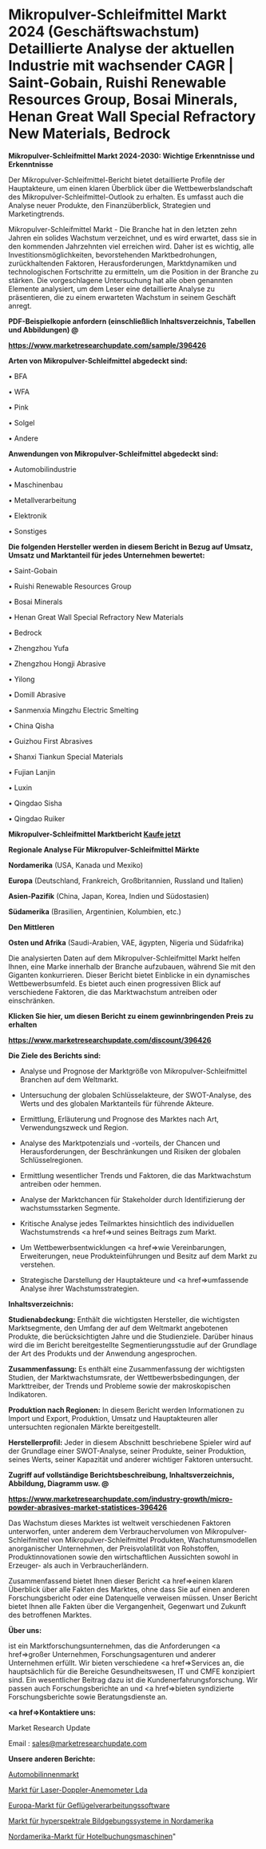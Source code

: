 # Mikropulver-Schleifmittel Markt 2024 (Geschäftswachstum) Detaillierte Analyse der aktuellen Industrie mit wachsender CAGR | Saint-Gobain, Ruishi Renewable Resources Group, Bosai Minerals, Henan Great Wall Special Refractory New Materials, Bedrock

<strong>Mikropulver-Schleifmittel Markt 2024-2030: Wichtige Erkenntnisse und Erkenntnisse</strong>

Der Mikropulver-Schleifmittel-Bericht bietet detaillierte Profile der Hauptakteure, um einen klaren Überblick über die Wettbewerbslandschaft des Mikropulver-Schleifmittel-Outlook zu erhalten. Es umfasst auch die Analyse neuer Produkte, den Finanzüberblick, Strategien und Marketingtrends.

Mikropulver-Schleifmittel Markt - Die Branche hat in den letzten zehn Jahren ein solides Wachstum verzeichnet, und es wird erwartet, dass sie in den kommenden Jahrzehnten viel erreichen wird. Daher ist es wichtig, alle Investitionsmöglichkeiten, bevorstehenden Marktbedrohungen, zurückhaltenden Faktoren, Herausforderungen, Marktdynamiken und technologischen Fortschritte zu ermitteln, um die Position in der Branche zu stärken. Die vorgeschlagene Untersuchung hat alle oben genannten Elemente analysiert, um dem Leser eine detaillierte Analyse zu präsentieren, die zu einem erwarteten Wachstum in seinem Geschäft anregt.



<strong><b>PDF-Beispielkopie anfordern (einschließlich Inhaltsverzeichnis, Tabellen und Abbildungen) @ </b></strong>

<strong><a href=https://www.marketresearchupdate.com/sample/396426>

<strong>https://www.marketresearchupdate.com/sample/396426</u></a></strong></strong>



<strong>Arten von Mikropulver-Schleifmittel abgedeckt sind:</strong>

• BFA

• WFA

• Pink

• Solgel

• Andere



<strong>Anwendungen von Mikropulver-Schleifmittel abgedeckt sind:</strong>

• Automobilindustrie

• Maschinenbau

• Metallverarbeitung

• Elektronik

• Sonstiges



<strong>Die folgenden Hersteller werden in diesem Bericht in Bezug auf Umsatz, Umsatz und Marktanteil für jedes Unternehmen bewertet:</strong>

• Saint-Gobain

• Ruishi Renewable Resources Group

• Bosai Minerals

• Henan Great Wall Special Refractory New Materials

• Bedrock

• Zhengzhou Yufa

• Zhengzhou Hongji Abrasive

• Yilong

• Domill Abrasive

• Sanmenxia Mingzhu Electric Smelting

• China Qisha

• Guizhou First Abrasives

• Shanxi Tiankun Special Materials

• Fujian Lanjin

• Luxin

• Qingdao Sisha

• Qingdao Ruiker



<strong>Mikropulver-Schleifmittel Marktbericht <a href=https://www.marketresearchupdate.com/buynow/396426>Kaufe jetzt</a></strong>



<strong>Regionale Analyse Für Mikropulver-Schleifmittel Märkte</strong>



<strong>Nordamerika</strong> (USA, Kanada und Mexiko)



<strong>Europa</strong> (Deutschland, Frankreich, Großbritannien, Russland und Italien)



<strong>Asien-Pazifik</strong> (China, Japan, Korea, Indien und Südostasien)



<strong>Südamerika</strong> (Brasilien, Argentinien, Kolumbien, etc.)



<strong>Den Mittleren</strong> 

<strong>Osten und Afrika</strong> (Saudi-Arabien, VAE, ägypten, Nigeria und Südafrika)

Die analysierten Daten auf dem Mikropulver-Schleifmittel Markt helfen Ihnen, eine Marke innerhalb der Branche aufzubauen, während Sie mit den Giganten konkurrieren. Dieser Bericht bietet Einblicke in ein dynamisches Wettbewerbsumfeld. Es bietet auch einen progressiven Blick auf verschiedene Faktoren, die das Marktwachstum antreiben oder einschränken.



<strong>Klicken Sie hier, um diesen Bericht zu einem gewinnbringenden Preis zu erhalten
</strong>

<strong><a href=https://www.marketresearchupdate.com/discount/396426>https://www.marketresearchupdate.com/discount/396426</b></u></strong></a>



<strong>Die Ziele des Berichts sind:</strong>

- Analyse und Prognose der Marktgröße von Mikropulver-Schleifmittel Branchen auf dem Weltmarkt.

- Untersuchung der globalen Schlüsselakteure, der SWOT-Analyse, des Werts und des globalen Marktanteils für führende Akteure.

- Ermittlung, Erläuterung und Prognose des Marktes nach Art, Verwendungszweck und Region.

- Analyse des Marktpotenzials und -vorteils, der Chancen und Herausforderungen, der Beschränkungen und Risiken der globalen Schlüsselregionen.

- Ermittlung wesentlicher Trends und Faktoren, die das Marktwachstum antreiben oder hemmen.

- Analyse der Marktchancen für Stakeholder durch Identifizierung der wachstumsstarken Segmente.

- Kritische Analyse jedes Teilmarktes hinsichtlich des individuellen Wachstumstrends <a href=>und</a> seines Beitrags zum Markt.

- Um Wettbewerbsentwicklungen <a href=>wie</a> Vereinbarungen, Erweiterungen, neue Produkteinführungen und Besitz auf dem Markt zu verstehen.

- Strategische Darstellung der Hauptakteure und <a href=>umfas</a>sende Analyse ihrer Wachstumsstrategien.



<strong>Inhaltsverzeichnis:</strong>



<strong>Studienabdeckung:</strong> Enthält die wichtigsten Hersteller, die wichtigsten Marktsegmente, den Umfang der auf dem Weltmarkt angebotenen Produkte, die berücksichtigten Jahre und die Studienziele. Darüber hinaus wird die im Bericht bereitgestellte Segmentierungsstudie auf der Grundlage der Art des Produkts und der Anwendung angesprochen.



<strong>Zusammenfassung:</strong> Es enthält eine Zusammenfassung der wichtigsten Studien, der Marktwachstumsrate, der Wettbewerbsbedingungen, der Markttreiber, der Trends und Probleme sowie der makroskopischen Indikatoren.



<strong>Produktion nach Regionen:</strong> In diesem Bericht werden Informationen zu Import und Export, Produktion, Umsatz und Hauptakteuren aller untersuchten regionalen Märkte bereitgestellt.



<strong>Herstellerprofil:</strong> Jeder in diesem Abschnitt beschriebene Spieler wird auf der Grundlage einer SWOT-Analyse, seiner Produkte, seiner Produktion, seines Werts, seiner Kapazität und anderer wichtiger Faktoren untersucht.



<strong><b>Zugriff auf vollständige Berichtsbeschreibung, Inhaltsverzeichnis, Abbildung, Diagramm usw. @ </b></strong>

<strong><a href=https://www.marketresearchupdate.com/industry-growth/micro-powder-abrasives-market-statistices-396426>https://www.marketresearchupdate.com/industry-growth/micro-powder-abrasives-market-statistices-396426</a></strong>

Das Wachstum dieses Marktes ist weltweit verschiedenen Faktoren unterworfen, unter anderem dem Verbrauchervolumen von Mikropulver-Schleifmittel von Mikropulver-Schleifmittel Produkten, Wachstumsmodellen anorganischer Unternehmen, der Preisvolatilität von Rohstoffen, Produktinnovationen sowie den wirtschaftlichen Aussichten sowohl in Erzeuger- als auch in Verbraucherländern.

Zusammenfassend bietet Ihnen dieser Bericht <a href=>einen</a> klaren Überblick über alle Fakten des Marktes, ohne dass Sie auf einen anderen Forschungsbericht oder eine Datenquelle verweisen müssen. Unser Bericht bietet Ihnen alle Fakten über die Vergangenheit, Gegenwart und Zukunft des betroffenen Marktes.



<strong>Über uns:</strong>

 ist ein Marktforschungsunternehmen, das die Anforderungen <a href=>großer</a> Unternehmen, Forschungsagenturen und anderer Unternehmen erfüllt. Wir bieten verschiedene <a href=>Services</a> an, die hauptsächlich für die Bereiche Gesundheitswesen, IT und CMFE konzipiert sind. Ein wesentlicher Beitrag dazu ist die Kundenerfahrungsforschung. Wir passen auch Forschungsberichte an und <a href=>bieten</a> syndizierte Forschungsberichte sowie Beratungsdienste an.



<strong><a href=>Kontaktiere uns:</a></strong>

Market Research Update

Email : sales@marketresearchupdate.com



<strong>Unsere anderen Berichte:</strong>

<a href=https://www.linkedin.com/pulse/automotive-interior-market-size-growth-set-surge>Automobilinnenmarkt</a>

<a href=https://www.linkedin.com/pulse/laser-doppler-anemometers-lda-market-size-emerging>Markt für Laser-Doppler-Anemometer Lda</a>

<a href=https://www.linkedin.com/pulse/europe-poultry-processing-software-market-2023-analysis>Europa-Markt für Geflügelverarbeitungssoftware</a>

<a href=https://www.linkedin.com/pulse/north-america-hyperspectral-imaging-system-market-growth>Markt für hyperspektrale Bildgebungssysteme in Nordamerika</a>

<a href=https://www.linkedin.com/pulse/north-america-hotel-booking-engine-market-qsl7f/>Nordamerika-Markt für Hotelbuchungsmaschinen</a>"
